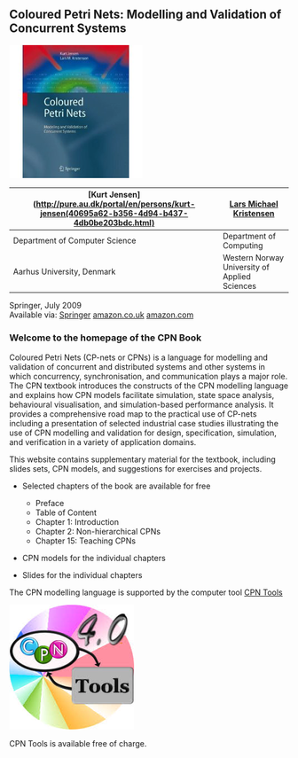 ## Coloured Petri Nets: Modelling and Validation of Concurrent Systems

![](assets/markdown-img-paste-20190303112648815.png)


[Kurt Jensen](http://pure.au.dk/portal/en/persons/kurt-jensen(40695a62-b356-4d94-b437-4db0be203bdc.html) | [Lars Michael Kristensen](http://lmkr.org)
  -------------------|-----------------------
  Department of Computer Science | Department of Computing
  Aarhus University, Denmark | Western Norway University of Applied Sciences
Springer, July 2009<br>
Available via: <a href="http://www.springer.com/computer/foundations/book/978-3-642-00283-0">Springer</a> <a href="http://www.amazon.co.uk/Coloured-Petri-Nets-Kurt-Jensen/dp/3642002838/ref=sr_1_1?ie=UTF8&s=books&qid=1242997339&sr=8-1">amazon.co.uk</a> <a href="http://www.amazon.com/Coloured-Petri-Nets-Validation-Concurrent/dp/3642002838/ref=sr_1_2?ie=UTF8&s=books&qid=1242997480&sr=1-2">amazon.com</a><br>

### Welcome to the homepage of the CPN Book

Coloured Petri Nets (CP-nets or CPNs) is a language for
modelling and validation of concurrent and distributed systems and
other systems in which concurrency, synchronisation, and communication
plays a major role. The CPN textbook introduces the constructs of the
CPN modelling language and explains how CPN models facilitate
simulation, state space analysis, behavioural visualisation, and
simulation-based performance analysis. It provides a comprehensive
road map to the practical use of CP-nets including a presentation of
selected industrial case studies illustrating the use of CPN modelling
and validation for design, specification, simulation, and verification
in a variety of application domains.

This website contains supplementary material for the textbook, including slides sets, CPN
models, and suggestions for exercises and projects.

- Selected chapters of the book are available for free
  - Preface
  - Table of Content
  - Chapter 1: Introduction
  - Chapter 2: Non-hierarchical CPNs
  - Chapter 15: Teaching CPNs

- CPN models for the individual chapters
- Slides for the individual chapters



The CPN modelling language is supported by the computer
tool [CPN Tools](http://www.daimi.au.dk/CPNTools)

![](assets/markdown-img-paste-2019030311382166.png)

CPN Tools is available free of charge.
